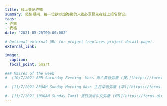 ```yaml
---
title: 线上登记弥撒
summary: 疫情期间，每一位欲参加弥撒的人都必须预先在线上报名登记。
tags:
- 弥撒
- 表格
date: "2021-05-25T00:00:00Z"

# Optional external URL for project (replaces project detail page).
external_link:

image:
  caption:
  focal_point: Smart

### Masses of the week
#- [10/7/2021 6PM Saturday Evening  Mass 周六黄昏弥撒 (英)](https://forms.gle/Zp5nuuDFQDKeNmRA7)

#- [11/7/2021 830AM Sunday Morning Mass 主日华语弥撒 (华)](https://forms.gle/rcSvhGYUGmH51iGB7)

#- [11/7/2021 1030AM Sunday Tamil 周日淡米尔文弥撒 (印)](https://forms.gle/6B1JGpMWoYB7c4RK6)
---
```

